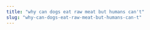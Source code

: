```yaml
---
title: "why can dogs eat raw meat but humans can't"
slug: "why-can-dogs-eat-raw-meat-but-humans-can-t"
---
```


